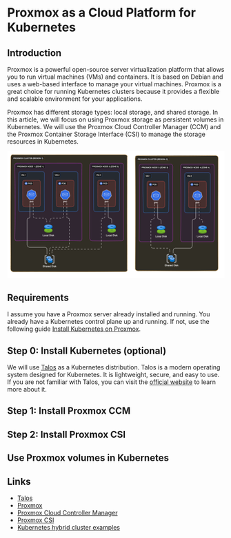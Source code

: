 # Proxmox as a Cloud Platform for Kubernetes

## Introduction

Proxmox is a powerful open-source server virtualization platform that allows you to run virtual machines (VMs) and containers. It is based on Debian and uses a web-based interface to manage your virtual machines. Proxmox is a great choice for running Kubernetes clusters because it provides a flexible and scalable environment for your applications.

Proxmox has different storage types: local storage, and shared storage. In this article, we will focus on using Proxmox storage as persistent volumes in Kubernetes. We will use the Proxmox Cloud Controller Manager (CCM) and the Proxmox Container Storage Interface (CSI) to manage the storage resources in Kubernetes.

![ProxmoxClusers!](/articles/proxmox/img/proxmox-regions.png)

## Requirements

I assume you have a Proxmox server already installed and running.
You already have a Kubernetes control plane up and running. If not, use the following guide [Install Kubernetes on Proxmox](#step-0-install-kubernetes-optional).

## Step 0: Install Kubernetes (optional)

We will use [Talos](https://github.com/siderolabs/talos) as a Kubernetes distribution. Talos is a modern operating system designed for Kubernetes. It is lightweight, secure, and easy to use. If you are not familiar with Talos, you can visit the [official website](https://talos.dev/) to learn more about it.

## Step 1: Install Proxmox CCM

## Step 2: Install Proxmox CSI

## Use Proxmox volumes in Kubernetes

## Links

- [Talos](https://github.com/siderolabs/talos)
- [Proxmox](https://www.proxmox.com/)
- [Proxmox Cloud Controller Manager](https://github.com/sergelogvinov/proxmox-cloud-controller-manager)
- [Proxmox CSI](https://github.com/sergelogvinov/proxmox-csi-plugin)
- [Kubernetes hybrid cluster examples](https://github.com/sergelogvinov/terraform-talos)
